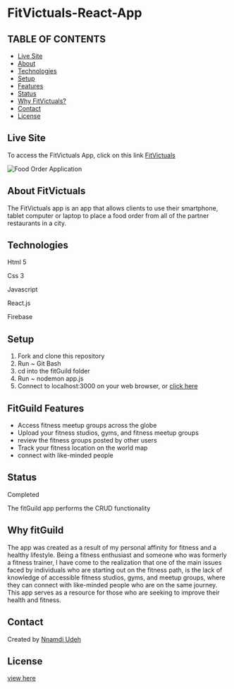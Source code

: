# FitVictuals-React-App
## TABLE OF CONTENTS
* [Live Site](#Live-Site)
* [About](#About-FitVictuals)
* [Technologies](#Technologies)
* [Setup](#Setup)
* [Features](#FitVictuals-Features)
* [Status](#Status)
* [Why FitVictuals?](#Why-FitVictuals)
* [Contact](#Contact)
* [License](#License)

## Live Site
To access the FitVictuals App, click on this link [FitVictuals](https://fitvictuals-d2d35.web.app/)

![Food Order Application](https://i.ibb.co/svXbhJw/Screenshot-26.png)

## About FitVictuals
The FitVictuals app is an app that allows clients to use their smartphone, tablet computer or laptop to place a food order from all of the partner restaurants in a city.

## Technologies
Html 5

Css 3

Javascript

React.js

Firebase

## Setup
1. Fork and clone this repository
2. Run ~ Git Bash
3. cd into the fitGuild folder
4. Run ~ nodemon app.js
5. Connect to localhost:3000 on your web browser, or [click here](http://localhost:3000/)

## FitGuild Features
- Access fitness meetup groups across the globe
- Upload your fitness studios, gyms, and fitness meetup groups
- review the fitness groups posted by other users
- Track your fitness location on the world map
- connect with like-minded people

## Status 
Completed

The fitGuild app performs the CRUD functionality

## Why fitGuild
The app was created as a result of my personal affinity for fitness and a healthy lifestyle. Being a fitness enthusiast and someone who was formerly a fitness trainer, I have come to the realization that one of the main issues faced by individuals who are starting out on the fitness path, is the lack of knowledge of accessible fitness studios, gyms, and meetup groups, where they can connect with like-minded people who are on the same journey. This app serves as a resource for those who are seeking to improve their health and fitness.

## Contact
Created by [Nnamdi Udeh](http://www.linkedin.com/in/nnamdi-udeh-630a33185)

## License
[view here](License.txt)
